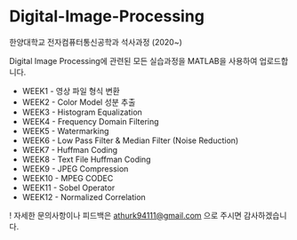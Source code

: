 # Digital-Image-Processing

한양대학교 전자컴퓨터통신공학과 석사과정 (2020~)

Digital Image Processing에 관련된 모든 실습과정을 MATLAB을 사용하여 업로드합니다.

* WEEK1 - 영상 파일 형식 변환
* WEEK2 - Color Model 성분 추출
* WEEK3 - Histogram Equalization
* WEEK4 - Frequency Domain Filtering
* WEEK5 - Watermarking
* WEEK6 - Low Pass Filter & Median Filter (Noise Reduction)
* WEEK7 - Huffman Coding
* WEEK8 - Text File Huffman Coding
* WEEK9 - JPEG Compression
* WEEK10 - MPEG CODEC
* WEEK11 - Sobel Operator
* WEEK12 - Normalized Correlation

! 자세한 문의사항이나 피드백은 athurk94111@gmail.com 으로 주시면 감사하겠습니다.
